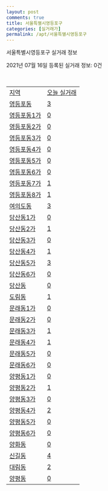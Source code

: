 ```yaml
---
layout: post
comments: true
title: 서울특별시영등포구
categories: [실거래가]
permalink: /apt/서울특별시영등포구
---
```


서울특별시영등포구 실거래 정보

2021년 07월 16일 등록된 실거래 정보: 0건

<script type="text/javascript">
  google.charts.load('current', {'packages':['corechart']});
  google.charts.setOnLoadCallback(drawChart);

  function drawChart() {
    var data = google.visualization.arrayToDataTable([['거래일', '매매', '전월세', '전매'], ['20-07', 172, 383, 10], ['20-08', 213, 706, 13], ['20-09', 161, 714, 9], ['20-10', 212, 708, 7], ['20-11', 276, 611, 11], ['20-12', 330, 593, 9], ['21-01', 271, 575, 3], ['21-02', 152, 538, 4], ['21-03', 170, 563, 2], ['21-04', 162, 493, 0], ['21-05', 177, 508, 1], ['21-06', 129, 443, 0], ['21-07', 15, 132, 0]]);

    var options = {
      title: '최근 1년간 유형별 거래량 추이',
      legend: { position: 'bottom' }
    };

    var chart = new google.visualization.LineChart(document.getElementById('columnchart_material'));
    chart.draw(data, (options));
  }
</script>

<div id="columnchart_material" style="width: 95%; margin-left: -35px"></div>
<br>
<table class="sortable">
  <tr>
    <td><a href="#">지역</a></td>
    <td><a href="#">오늘 실거래</a></td>
  </tr>

  
  <tr class="item">
    <td><a href="서울특별시 영등포구 영등포동">영등포동</a></td>
    <td><a href="서울특별시 영등포구 영등포동">3</a></td>
  </tr>
    

  <tr class="item">
    <td><a href="서울특별시 영등포구 영등포동1가">영등포동1가</a></td>
    <td><a href="서울특별시 영등포구 영등포동1가">0</a></td>
  </tr>
    

  <tr class="item">
    <td><a href="서울특별시 영등포구 영등포동2가">영등포동2가</a></td>
    <td><a href="서울특별시 영등포구 영등포동2가">0</a></td>
  </tr>
    

  <tr class="item">
    <td><a href="서울특별시 영등포구 영등포동3가">영등포동3가</a></td>
    <td><a href="서울특별시 영등포구 영등포동3가">0</a></td>
  </tr>
    

  <tr class="item">
    <td><a href="서울특별시 영등포구 영등포동4가">영등포동4가</a></td>
    <td><a href="서울특별시 영등포구 영등포동4가">0</a></td>
  </tr>
    

  <tr class="item">
    <td><a href="서울특별시 영등포구 영등포동5가">영등포동5가</a></td>
    <td><a href="서울특별시 영등포구 영등포동5가">0</a></td>
  </tr>
    

  <tr class="item">
    <td><a href="서울특별시 영등포구 영등포동6가">영등포동6가</a></td>
    <td><a href="서울특별시 영등포구 영등포동6가">0</a></td>
  </tr>
    

  <tr class="item">
    <td><a href="서울특별시 영등포구 영등포동7가">영등포동7가</a></td>
    <td><a href="서울특별시 영등포구 영등포동7가">1</a></td>
  </tr>
    

  <tr class="item">
    <td><a href="서울특별시 영등포구 영등포동8가">영등포동8가</a></td>
    <td><a href="서울특별시 영등포구 영등포동8가">1</a></td>
  </tr>
    

  <tr class="item">
    <td><a href="서울특별시 영등포구 여의도동">여의도동</a></td>
    <td><a href="서울특별시 영등포구 여의도동">3</a></td>
  </tr>
    

  <tr class="item">
    <td><a href="서울특별시 영등포구 당산동1가">당산동1가</a></td>
    <td><a href="서울특별시 영등포구 당산동1가">0</a></td>
  </tr>
    

  <tr class="item">
    <td><a href="서울특별시 영등포구 당산동2가">당산동2가</a></td>
    <td><a href="서울특별시 영등포구 당산동2가">1</a></td>
  </tr>
    

  <tr class="item">
    <td><a href="서울특별시 영등포구 당산동3가">당산동3가</a></td>
    <td><a href="서울특별시 영등포구 당산동3가">0</a></td>
  </tr>
    

  <tr class="item">
    <td><a href="서울특별시 영등포구 당산동4가">당산동4가</a></td>
    <td><a href="서울특별시 영등포구 당산동4가">1</a></td>
  </tr>
    

  <tr class="item">
    <td><a href="서울특별시 영등포구 당산동5가">당산동5가</a></td>
    <td><a href="서울특별시 영등포구 당산동5가">3</a></td>
  </tr>
    

  <tr class="item">
    <td><a href="서울특별시 영등포구 당산동6가">당산동6가</a></td>
    <td><a href="서울특별시 영등포구 당산동6가">0</a></td>
  </tr>
    

  <tr class="item">
    <td><a href="서울특별시 영등포구 당산동">당산동</a></td>
    <td><a href="서울특별시 영등포구 당산동">0</a></td>
  </tr>
    

  <tr class="item">
    <td><a href="서울특별시 영등포구 도림동">도림동</a></td>
    <td><a href="서울특별시 영등포구 도림동">1</a></td>
  </tr>
    

  <tr class="item">
    <td><a href="서울특별시 영등포구 문래동1가">문래동1가</a></td>
    <td><a href="서울특별시 영등포구 문래동1가">0</a></td>
  </tr>
    

  <tr class="item">
    <td><a href="서울특별시 영등포구 문래동2가">문래동2가</a></td>
    <td><a href="서울특별시 영등포구 문래동2가">0</a></td>
  </tr>
    

  <tr class="item">
    <td><a href="서울특별시 영등포구 문래동3가">문래동3가</a></td>
    <td><a href="서울특별시 영등포구 문래동3가">1</a></td>
  </tr>
    

  <tr class="item">
    <td><a href="서울특별시 영등포구 문래동4가">문래동4가</a></td>
    <td><a href="서울특별시 영등포구 문래동4가">1</a></td>
  </tr>
    

  <tr class="item">
    <td><a href="서울특별시 영등포구 문래동5가">문래동5가</a></td>
    <td><a href="서울특별시 영등포구 문래동5가">0</a></td>
  </tr>
    

  <tr class="item">
    <td><a href="서울특별시 영등포구 문래동6가">문래동6가</a></td>
    <td><a href="서울특별시 영등포구 문래동6가">0</a></td>
  </tr>
    

  <tr class="item">
    <td><a href="서울특별시 영등포구 양평동1가">양평동1가</a></td>
    <td><a href="서울특별시 영등포구 양평동1가">0</a></td>
  </tr>
    

  <tr class="item">
    <td><a href="서울특별시 영등포구 양평동2가">양평동2가</a></td>
    <td><a href="서울특별시 영등포구 양평동2가">1</a></td>
  </tr>
    

  <tr class="item">
    <td><a href="서울특별시 영등포구 양평동3가">양평동3가</a></td>
    <td><a href="서울특별시 영등포구 양평동3가">0</a></td>
  </tr>
    

  <tr class="item">
    <td><a href="서울특별시 영등포구 양평동4가">양평동4가</a></td>
    <td><a href="서울특별시 영등포구 양평동4가">2</a></td>
  </tr>
    

  <tr class="item">
    <td><a href="서울특별시 영등포구 양평동5가">양평동5가</a></td>
    <td><a href="서울특별시 영등포구 양평동5가">0</a></td>
  </tr>
    

  <tr class="item">
    <td><a href="서울특별시 영등포구 양평동6가">양평동6가</a></td>
    <td><a href="서울특별시 영등포구 양평동6가">0</a></td>
  </tr>
    

  <tr class="item">
    <td><a href="서울특별시 영등포구 양화동">양화동</a></td>
    <td><a href="서울특별시 영등포구 양화동">0</a></td>
  </tr>
    

  <tr class="item">
    <td><a href="서울특별시 영등포구 신길동">신길동</a></td>
    <td><a href="서울특별시 영등포구 신길동">4</a></td>
  </tr>
    

  <tr class="item">
    <td><a href="서울특별시 영등포구 대림동">대림동</a></td>
    <td><a href="서울특별시 영등포구 대림동">2</a></td>
  </tr>
    

  <tr class="item">
    <td><a href="서울특별시 영등포구 양평동">양평동</a></td>
    <td><a href="서울특별시 영등포구 양평동">0</a></td>
  </tr>
    


</table>


    